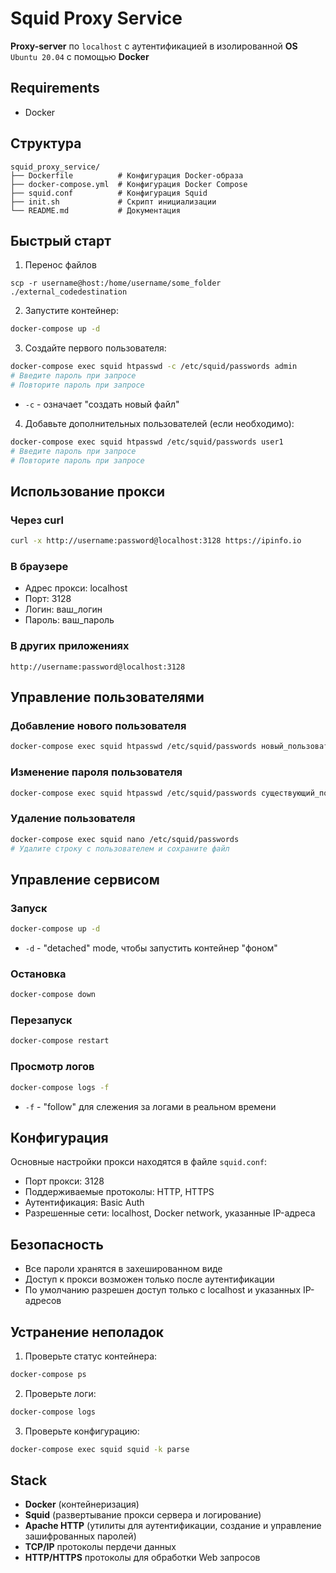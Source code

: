 # Squid Proxy Service

**Proxy-server** по `localhost` с аутентификацией в изолированной **OS** `Ubuntu 20.04` с помощью **Docker**

## Requirements
- Docker

## Структура

```
squid_proxy_service/
├── Dockerfile          # Конфигурация Docker-образа
├── docker-compose.yml  # Конфигурация Docker Compose
├── squid.conf          # Конфигурация Squid
├── init.sh             # Скрипт инициализации
└── README.md           # Документация
```

## Быстрый старт

1. Перенос файлов
```
scp -r username@host:/home/username/some_folder ./external_codedestination
```

2. Запустите контейнер:
```bash
docker-compose up -d
```

3. Создайте первого пользователя:
```bash
docker-compose exec squid htpasswd -c /etc/squid/passwords admin
# Введите пароль при запросе
# Повторите пароль при запросе
```
- `-c` - означает "создать новый файл"

4. Добавьте дополнительных пользователей (если необходимо):
```bash
docker-compose exec squid htpasswd /etc/squid/passwords user1
# Введите пароль при запросе
# Повторите пароль при запросе
```

## Использование прокси

### Через curl
```bash
curl -x http://username:password@localhost:3128 https://ipinfo.io
```

### В браузере
- Адрес прокси: localhost
- Порт: 3128
- Логин: ваш_логин
- Пароль: ваш_пароль

### В других приложениях
```
http://username:password@localhost:3128
```

## Управление пользователями

### Добавление нового пользователя
```bash
docker-compose exec squid htpasswd /etc/squid/passwords новый_пользователь
```

### Изменение пароля пользователя
```bash
docker-compose exec squid htpasswd /etc/squid/passwords существующий_пользователь
```

### Удаление пользователя
```bash
docker-compose exec squid nano /etc/squid/passwords
# Удалите строку с пользователем и сохраните файл
```

## Управление сервисом

### Запуск
```bash
docker-compose up -d
```
- `-d` - "detached" mode, чтобы запустить контейнер "фоном"

### Остановка
```bash
docker-compose down
```

### Перезапуск
```bash
docker-compose restart
```

### Просмотр логов
```bash
docker-compose logs -f
```
- `-f` - "follow" для слежения за логами в реальном времени

## Конфигурация

Основные настройки прокси находятся в файле `squid.conf`:

- Порт прокси: 3128
- Поддерживаемые протоколы: HTTP, HTTPS
- Аутентификация: Basic Auth
- Разрешенные сети: localhost, Docker network, указанные IP-адреса

## Безопасность

- Все пароли хранятся в захешированном виде
- Доступ к прокси возможен только после аутентификации
- По умолчанию разрешен доступ только с localhost и указанных IP-адресов

## Устранение неполадок

1. Проверьте статус контейнера:
```bash
docker-compose ps
```

2. Проверьте логи:
```bash
docker-compose logs
```

3. Проверьте конфигурацию:
```bash
docker-compose exec squid squid -k parse
```

## Stack
- **Docker** (контейнеризация)
- **Squid** (развертывание прокси сервера и логирование)
- **Apache HTTP** (утилиты для аутентификации, создание и управление зашифрованных паролей)
- **TCP/IP** протоколы пердечи данных
- **HTTP/HTTPS** протоколы для обработки Web запросов